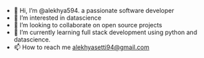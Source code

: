 - 👋 Hi, I’m @alekhya594. a passionate software developer
- 👀 I’m interested in datascience
-  👯 I’m looking to collaborate on open source projects
- 🌱 I’m currently learning full stack development using python and datascience.
- 📫 How to reach me alekhyasetti94@gmail.com

<!---
alekhya594/alekhya594 is a ✨ special ✨ repository because its `README.md` (this file) appears on your GitHub profile.
You can click the Preview link to take a look at your changes.
--->
